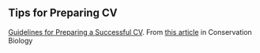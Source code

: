 ## Tips for Preparing CV

[Guidelines for Preparing a Successful CV](https://conbio.org/images/content_groups/FreshWater/Guidelines_for_preparing_a_successful_CV_-_FWWG.pdf). From [this article](https://onlinelibrary.wiley.com/doi/full/10.1111/csp2.37) in Conservation Biology
